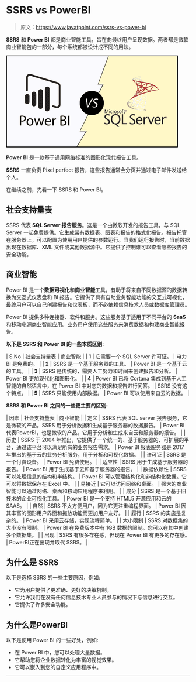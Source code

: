 # SSRS vs PowerBI

> 原文：<https://www.javatpoint.com/ssrs-vs-power-bi>

**SSRS** 和 **Power BI** 都是商业智能工具，旨在向最终用户呈现数据。两者都是微软商业智能包的一部分，每个系统都被设计成不同的用法。

![SSRS vs Power BI](img/b81911bed875689d96a0138b6210b6fb.png)

**Power BI** 是一款基于通用网络标准的图形化现代报告工具。

**SSRS** 一直负责 Pixel perfect 报告，这些报告通常会分页并通过电子邮件发送给个人。

在继续之前，先看一下 SSRS 和 Power BI。

## 社会支持量表

SSRS 代表 **SQL Server 报告服务**。这是一个由微软开发的报告工具，与 SQL Server 一起免费提供。它生成带有数据表、图表和报告的格式化报告。报告托管在服务器上，可以配置为使用用户提供的参数运行。当我们运行报告时，当前数据出现在数据库、XML 文件或其他数据源中。它提供了控制谁可以查看哪些报告的安全功能。

## 商业智能

Power BI 是一个**数据可视化**和**商业智能**工具，有助于将来自不同数据源的数据转换为交互式仪表盘和 BI 报告。它提供了具有自助业务智能功能的交互式可视化，最终用户可以自己创建报告和仪表板，而不必依赖信息技术人员或数据库管理员。

Power BI 提供多种连接器、软件和服务。这些服务基于适用于不同平台的 **SaaS** 和移动电源商业智能应用。业务用户使用这些服务来消费数据和构建商业智能报告。

**以下是 SSRS 和 Power BI 的一些本质区别:**

| S.No | 社会支持量表 | 商业智能 |
| **1** | 它需要一个 SQL Server 许可证。 | 电力 BI 是免费的。 |
| **2** | SSRS 是一个基于服务器的工具。 | Power BI 是一个基于云的工具。 |
| **3** | SSRS 是传统的，需要人工努力和时间来创建报告和分析。 | Power BI 更加现代化和图形化。 |
| **4** | Power BI 已将 Cortana 集成到基于人工智能的自然语言中，在 Power BI 中对您的数据和报告进行问答。 | SSRS 没有这个特点。 |
| **5** | SSRS 只能使用内部数据。 | Power BI 可以使用来自云的数据。 |

**SSRS 和 Power BI 之间的一些更主要的区别:**

| 因素 | 社会支持量表 | 商业智能 |
| 定义 | SSRS 代表 SQL server 报告服务，它是微软的产品。SSRS 用于分析数据和生成基于服务器的数据报告。 | Power BI 代表PowerBI，也是微软的产品。它用于分析和生成来自云和服务器的报告。 |
| 历史 | SSRS 于 2004 年推出，它提供了一个统一的、基于服务器的、可扩展的平台，通过该平台可以满足所有的业务报告需求。 | Power BI 报表服务器是 2017 年推出的基于云的业务分析服务，用于分析和可视化数据。 |
| 许可证 | SSRS 是一个付费设备。 | Power BI 免费使用。 |
| 适应性 | SSRS 用于生成基于服务器的报告。 | Power BI 用于生成基于云和基于服务器的报告。 |
| 数据依赖性 | SSRS 可以处理信息的结构和半结构。 | Power BI 可以管理结构化和非结构化数据。它可以将数据保存在 Excel 中。 |
| 易接近 | 它可以访问网络和桌面。 | 强大的商业智能可以通过网络、桌面和移动应用程序来利用。 |
| 成分 | SSRS 是一个基于旧技术的企业可视化工具。 | Power BI 是一个支持 HTML5 开源应用和云的 SAAS。 |
| 自然 | SSRS 不太方便用户，因为它更注重编程界面。 | Power BI 因其丰富的图形用户界面和拖放功能而更加用户友好。 |
| 履行 | SSRS 的实施是复杂的。 | Power BI 采用云存储，实现流程简单。 |
| 大小限制 | SSRS 对数据集的大小没有限制。 | Power BI 在免费版本中有 1GB 数据的限制。您可以在其中创建多个数据集。 |
| 出现 | SSRS 有很多存在感，但现在 Power BI 有更多的存在感。 | PowerBI正在出现并取代 SSRS。 |

## 为什么是 SSRS

以下是选择 SSRS 的一些主要原因，例如:

*   它为用户提供了更准确、更好的决策机制。
*   它允许我们在没有任何信息技术专业人员参与的情况下与信息进行交互。
*   它提供了许多安全功能。

## 为什么是PowerBI

以下是使用 Power BI 的一些好处，例如:

*   在 Power BI 中，您可以处理大量数据。
*   它帮助您将企业数据转化为丰富的视觉效果。
*   它可以嵌入到您的自定义应用程序中。

* * *